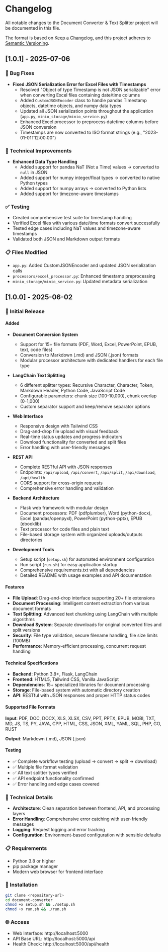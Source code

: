 # Changelog

All notable changes to the Document Converter & Text Splitter project will be documented in this file.

The format is based on [Keep a Changelog](https://keepachangelog.com/en/1.0.0/),
and this project adheres to [Semantic Versioning](https://semver.org/spec/v2.0.0.html).

## [1.0.1] - 2025-07-06

### 🐛 Bug Fixes
- **Fixed JSON Serialization Error for Excel Files with Timestamps**
  - Resolved "Object of type Timestamp is not JSON serializable" error when converting Excel files containing date/time columns
  - Added `CustomJSONEncoder` class to handle pandas Timestamp objects, datetime objects, and numpy data types
  - Updated all JSON serialization points throughout the application (`app.py`, `minio_storage/minio_service.py`)
  - Enhanced Excel processor to preprocess datetime columns before JSON conversion
  - Timestamps are now converted to ISO format strings (e.g., "2023-01-01T12:00:00")

### 🔧 Technical Improvements
- **Enhanced Data Type Handling**
  - Added support for pandas NaT (Not a Time) values → converted to `null` in JSON
  - Added support for numpy integer/float types → converted to native Python types
  - Added support for numpy arrays → converted to Python lists
  - Added support for timezone-aware timestamps

### ✅ Testing
- Created comprehensive test suite for timestamp handling
- Verified Excel files with various date/time formats convert successfully
- Tested edge cases including NaT values and timezone-aware timestamps
- Validated both JSON and Markdown output formats

### 📋 Files Modified
- `app.py`: Added CustomJSONEncoder and updated JSON serialization calls
- `processors/excel_processor.py`: Enhanced timestamp preprocessing
- `minio_storage/minio_service.py`: Updated metadata serialization

## [1.0.0] - 2025-06-02

### 🎉 Initial Release

#### Added
- **Document Conversion System**
  - Support for 15+ file formats (PDF, Word, Excel, PowerPoint, EPUB, text, code files)
  - Conversion to Markdown (.md) and JSON (.json) formats
  - Modular processor architecture with dedicated handlers for each file type

- **LangChain Text Splitting**
  - 6 different splitter types: Recursive Character, Character, Token, Markdown Header, Python Code, JavaScript Code
  - Configurable parameters: chunk size (100-10,000), chunk overlap (0-1,000)
  - Custom separator support and keep/remove separator options

- **Web Interface**
  - Responsive design with Tailwind CSS
  - Drag-and-drop file upload with visual feedback
  - Real-time status updates and progress indicators
  - Download functionality for converted and split files
  - Error handling with user-friendly messages

- **REST API**
  - Complete RESTful API with JSON responses
  - Endpoints: `/api/upload`, `/api/convert`, `/api/split`, `/api/download`, `/api/health`
  - CORS support for cross-origin requests
  - Comprehensive error handling and validation

- **Backend Architecture**
  - Flask web framework with modular design
  - Document processors: PDF (pdfplumber), Word (python-docx), Excel (pandas/openpyxl), PowerPoint (python-pptx), EPUB (ebooklib)
  - Text processor for code files and plain text
  - File-based storage system with organized uploads/outputs directories

- **Development Tools**
  - Setup script (`setup.sh`) for automated environment configuration
  - Run script (`run.sh`) for easy application startup
  - Comprehensive requirements.txt with all dependencies
  - Detailed README with usage examples and API documentation

#### Features
- **File Upload**: Drag-and-drop interface supporting 20+ file extensions
- **Document Processing**: Intelligent content extraction from various document formats
- **Text Splitting**: Advanced text chunking using LangChain with multiple algorithms
- **Download System**: Separate downloads for original converted files and split versions
- **Security**: File type validation, secure filename handling, file size limits (100MB)
- **Performance**: Memory-efficient processing, concurrent request handling

#### Technical Specifications
- **Backend**: Python 3.8+, Flask, LangChain
- **Frontend**: HTML5, Tailwind CSS, Vanilla JavaScript
- **Dependencies**: 15+ specialized libraries for document processing
- **Storage**: File-based system with automatic directory creation
- **API**: RESTful with JSON responses and proper HTTP status codes

#### Supported File Formats
**Input**: PDF, DOC, DOCX, XLS, XLSX, CSV, PPT, PPTX, EPUB, MOBI, TXT, MD, JS, TS, PY, JAVA, CPP, HTML, CSS, JSON, XML, YAML, SQL, PHP, GO, RUST

**Output**: Markdown (.md), JSON (.json)

#### Testing
- ✅ Complete workflow testing (upload → convert → split → download)
- ✅ Multiple file format validation
- ✅ All text splitter types verified
- ✅ API endpoint functionality confirmed
- ✅ Error handling and edge cases covered

### 🔧 Technical Details
- **Architecture**: Clean separation between frontend, API, and processing layers
- **Error Handling**: Comprehensive error catching with user-friendly messages
- **Logging**: Request logging and error tracking
- **Configuration**: Environment-based configuration with sensible defaults

### 📋 Requirements
- Python 3.8 or higher
- pip package manager
- Modern web browser for frontend interface

### 🚀 Installation
```bash
git clone <repository-url>
cd document-converter
chmod +x setup.sh && ./setup.sh
chmod +x run.sh && ./run.sh
```

### 🌐 Access
- Web Interface: http://localhost:5000
- API Base URL: http://localhost:5000/api
- Health Check: http://localhost:5000/api/health
